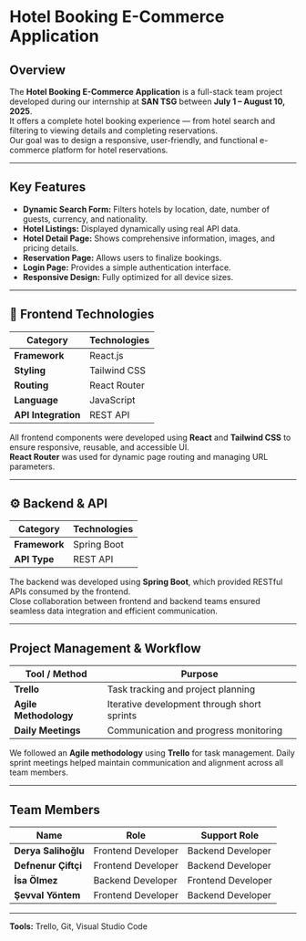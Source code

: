 #  Hotel Booking E-Commerce Application

##  Overview
The **Hotel Booking E-Commerce Application** is a full-stack team project developed during our internship at **SAN TSG** between **July 1 – August 10, 2025**.  
It offers a complete hotel booking experience — from hotel search and filtering to viewing details and completing reservations.  
Our goal was to design a responsive, user-friendly, and functional e-commerce platform for hotel reservations.

---

##  Key Features
-  **Dynamic Search Form:** Filters hotels by location, date, number of guests, currency, and nationality.  
-  **Hotel Listings:** Displayed dynamically using real API data.  
-  **Hotel Detail Page:** Shows comprehensive information, images, and pricing details.  
-  **Reservation Page:** Allows users to finalize bookings.  
-  **Login Page:** Provides a simple authentication interface.  
-  **Responsive Design:** Fully optimized for all device sizes.

---

## 🧩 Frontend Technologies
| Category | Technologies |
|-----------|---------------|
| **Framework** | React.js |
| **Styling** | Tailwind CSS |
| **Routing** | React Router |
| **Language** | JavaScript |
| **API Integration** | REST API |

All frontend components were developed using **React** and **Tailwind CSS** to ensure responsive, reusable, and accessible UI.  
**React Router** was used for dynamic page routing and managing URL parameters.

---

## ⚙️ Backend & API
| Category | Technologies |
|-----------|---------------|
| **Framework** | Spring Boot |
| **API Type** | REST API |

The backend was developed using **Spring Boot**, which provided RESTful APIs consumed by the frontend.  
Close collaboration between frontend and backend teams ensured seamless data integration and efficient communication.

---

##  Project Management & Workflow
| Tool / Method | Purpose |
|----------------|----------|
| **Trello** | Task tracking and project planning |
| **Agile Methodology** | Iterative development through short sprints |
| **Daily Meetings** | Communication and progress monitoring |

We followed an **Agile methodology** using **Trello** for task management. Daily sprint meetings helped maintain communication and alignment across all team members.

---
##  Team Members
| Name | Role | Support Role |
|------|------| --------|
| **Derya Salihoğlu** | Frontend Developer | Backend Developer |
| **Defnenur Çiftçi** | Frontend Developer | Backend Developer |
| **İsa Ölmez** | Backend Developer | Frontend Developer |
| **Şevval Yöntem** | Frontend Developer | Backend Developer |

---
**Tools:** Trello, Git, Visual Studio Code
